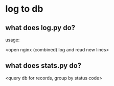 # log to db

## what does log.py do?

usage:

<open nginx (combined) log and read new lines>
<parse lines>
<store them in database>



## what does stats.py do?

<query db for records, group by status code>
<print>

